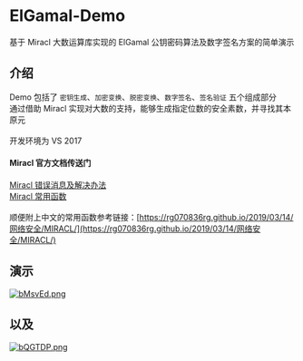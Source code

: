 # ElGamal-Demo
基于 Miracl 大数运算库实现的 ElGamal 公钥密码算法及数字签名方案的简单演示

## 介绍
Demo 包括了 `密钥生成`、`加密变换`、`脱密变换`、`数字签名`、`签名验证` 五个组成部分<br>
通过借助 Miracl 实现对大数的支持，能够生成指定位数的安全素数，并寻找其本原元<br><br>
开发环境为 VS 2017

#### Miracl 官方文档传送门
[Miracl 错误消息及解决办法](https://github.com/miracl/MIRACL/blob/master/docs/miracl-user-manual/miracl-error-messages.md)<br>
[Miracl 常用函数](https://github.com/miracl/MIRACL/blob/master/manual.doc)<br><br>
顺便附上中文的常用函数参考链接：[https://rg070836rg.github.io/2019/03/14/网络安全/MIRACL/](https://rg070836rg.github.io/2019/03/14/网络安全/MIRACL/)

## 演示
[![bMsvEd.png](https://s4.ax1x.com/2022/02/28/bMsvEd.png)](https://imgtu.com/i/bMsvEd)

## 以及
[![bQGTDP.png](https://s4.ax1x.com/2022/03/01/bQGTDP.png)](https://imgtu.com/i/bQGTDP)
